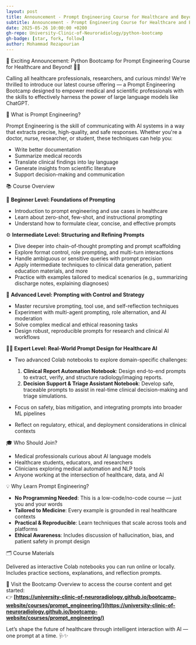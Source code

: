 ```yaml
---
layout: post
title: Announcement - Prompt Engineering Course for Healthcare and Beyond
subtitle: Announcement - Prompt Engineering Course for Healthcare and Beyond
date: 2025-05-26 10:00:00 +0200
gh-repo: University-Clinic-of-Neuroradiology/python-bootcamp
gh-badge: [star, fork, follow]
author: Mohammad Rezapourian
---
```


🎉 Exciting Announcement: Python Bootcamp for Prompt Engineering Course for Healthcare and Beyond! 🐍💊

Calling all healthcare professionals, researchers, and curious minds! We're thrilled to introduce our latest course offering — a Prompt Engineering Bootcamp designed to empower medical and scientific professionals with the skills to effectively harness the power of large language models like ChatGPT.

🧠 What is Prompt Engineering?

Prompt Engineering is the skill of communicating with AI systems in a way that extracts precise, high-quality, and safe responses. Whether you're a doctor, nurse, researcher, or student, these techniques can help you:
  - Write better documentation  
  - Summarize medical records  
  - Translate clinical findings into lay language  
  - Generate insights from scientific literature  
  - Support decision-making and communication

📚 Course Overview

🔰 **Beginner Level: Foundations of Prompting**

  - Introduction to prompt engineering and use cases in healthcare  
  - Learn about zero-shot, few-shot, and instructional prompting  
  - Understand how to formulate clear, concise, and effective prompts

⚙️ **Intermediate Level: Structuring and Refining Prompts**

  - Dive deeper into chain-of-thought prompting and prompt scaffolding  
  - Explore format control, role prompting, and multi-turn interactions  
  - Handle ambiguous or sensitive queries with prompt precision  
  - Apply intermediate techniques to clinical data generation, patient education materials, and more  
  - Practice with examples tailored to medical scenarios (e.g., summarizing discharge notes, explaining diagnoses)

🚀 **Advanced Level: Prompting with Control and Strategy**

  - Master recursive prompting, tool use, and self-reflection techniques  
  - Experiment with multi-agent prompting, role alternation, and AI moderation  
  - Solve complex medical and ethical reasoning tasks  
  - Design robust, reproducible prompts for research and clinical AI workflows

👩‍⚕️ **Expert Level: Real-World Prompt Design for Healthcare AI**

  - Two advanced Colab notebooks to explore domain-specific challenges:
    1. **Clinical Report Automation Notebook**: Design end-to-end prompts to extract, verify, and structure radiology/imaging reports.
    2. **Decision Support & Triage Assistant Notebook**: Develop safe, traceable prompts to assist in real-time clinical decision-making and triage simulations.

  - Focus on safety, bias mitigation, and integrating prompts into broader ML pipelines  
  - Reflect on regulatory, ethical, and deployment considerations in clinical contexts  

🎓 Who Should Join?

  - Medical professionals curious about AI language models  
  - Healthcare students, educators, and researchers  
  - Clinicians exploring medical automation and NLP tools  
  - Anyone working at the intersection of healthcare, data, and AI

💡 Why Learn Prompt Engineering?

  - **No Programming Needed**: This is a low-code/no-code course — just you and your words  
  - **Tailored to Medicine**: Every example is grounded in real healthcare contexts  
  - **Practical & Reproducible**: Learn techniques that scale across tools and platforms  
  - **Ethical Awareness**: Includes discussion of hallucination, bias, and patient safety in prompt design

🗂️ Course Materials

Delivered as interactive Colab notebooks you can run online or locally. Includes practice sections, explanations, and reflection prompts.

📍 Visit the Bootcamp Overview to access the course content and get started:  
👉 **[https://university-clinic-of-neuroradiology.github.io/bootcamp-website/courses/prompt_engineering/](https://university-clinic-of-neuroradiology.github.io/bootcamp-website/courses/prompt_engineering/)**

Let’s shape the future of healthcare through intelligent interaction with AI — one prompt at a time. 🩺✨
